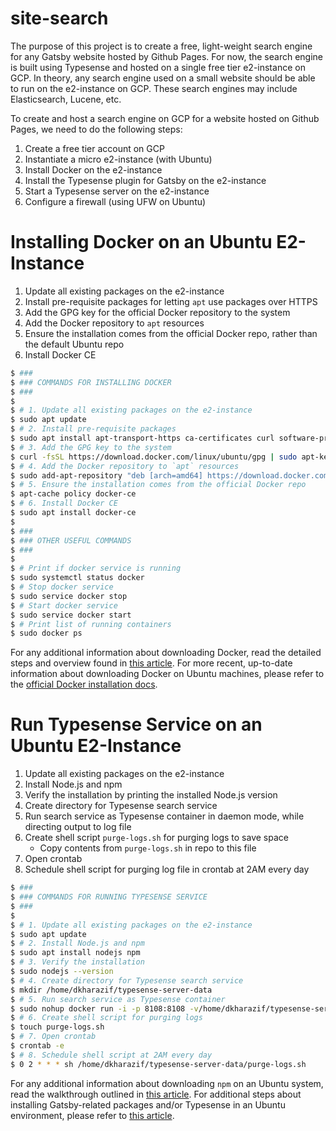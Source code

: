 # site-search

The purpose of this project is to create a free, light-weight search engine for any Gatsby website hosted by Github Pages. For now, the search engine is built using Typesense and hosted on a single free tier e2-instance on GCP. In theory, any search engine used on a small website should be able to run on the e2-instance on GCP. These search engines may include Elasticsearch, Lucene, etc.

To create and host a search engine on GCP for a website hosted on Github Pages, we need to do the following steps:
1. Create a free tier account on GCP
2. Instantiate a micro e2-instance (with Ubuntu)
4. Install Docker on the e2-instance
5. Install the Typesense plugin for Gatsby on the e2-instance
6. Start a Typesense server on the e2-instance
7. Configure a firewall (using UFW on Ubuntu)

# Installing Docker on an Ubuntu E2-Instance

1. Update all existing packages on the e2-instance
2. Install pre-requisite packages for letting `apt` use packages over HTTPS
3. Add the GPG key for the official Docker repository to the system
4. Add the Docker repository to `apt` resources
5. Ensure the installation comes from the official Docker repo, rather than the default Ubuntu repo
6. Install Docker CE

```sh
$ ###
$ ### COMMANDS FOR INSTALLING DOCKER
$ ###
$ 
$ # 1. Update all existing packages on the e2-instance
$ sudo apt update
$ # 2. Install pre-requisite packages
$ sudo apt install apt-transport-https ca-certificates curl software-properties-common
$ # 3. Add the GPG key to the system
$ curl -fsSL https://download.docker.com/linux/ubuntu/gpg | sudo apt-key add -
$ # 4. Add the Docker repository to `apt` resources
$ sudo add-apt-repository "deb [arch=amd64] https://download.docker.com/linux/ubuntu focal stable"
$ # 5. Ensure the installation comes from the official Docker repo
$ apt-cache policy docker-ce
$ # 6. Install Docker CE
$ sudo apt install docker-ce
$
$ ###
$ ### OTHER USEFUL COMMANDS
$ ###
$
$ # Print if docker service is running
$ sudo systemctl status docker
$ # Stop docker service
$ sudo service docker stop
$ # Start docker service
$ sudo service docker start
$ # Print list of running containers
$ sudo docker ps
```
For any additional information about downloading Docker, read the detailed steps and overview found in [this article](https://medium.com/swlh/building-a-search-bar-for-your-gatsbyjs-site-with-typesense-3e277dc33942). For more recent, up-to-date information about downloading Docker on Ubuntu machines, please refer to the [official Docker installation docs](https://docs.docker.com/engine/install/ubuntu/).

# Run Typesense Service on an Ubuntu E2-Instance

1. Update all existing packages on the e2-instance
2. Install Node.js and npm
3. Verify the installation by printing the installed Node.js version
4. Create directory for Typesense search service
5. Run search service as Typesense container in daemon mode, while directing output to log file
6. Create shell script `purge-logs.sh` for purging logs to save space
   - Copy contents from `purge-logs.sh` in repo to this file
7. Open crontab
8. Schedule shell script for purging log file in crontab at 2AM every day

```sh
$ ###
$ ### COMMANDS FOR RUNNING TYPESENSE SERVICE
$ ###
$ 
$ # 1. Update all existing packages on the e2-instance
$ sudo apt update
$ # 2. Install Node.js and npm
$ sudo apt install nodejs npm
$ # 3. Verify the installation
$ sudo nodejs --version
$ # 4. Create directory for Typesense search service
$ mkdir /home/dkharazif/typesense-server-data
$ # 5. Run search service as Typesense container
$ sudo nohup docker run -i -p 8108:8108 -v/home/dkharazif/typesense-server-data/:/data typesense/typesense:0.15.0 --data-dir /data --api-key=xyz --listen-port 8108 --enable-cors > typesense-server-data.log &
$ # 6. Create shell script for purging logs
$ touch purge-logs.sh
$ # 7. Open crontab
$ crontab -e
$ # 8. Schedule shell script at 2AM every day
$ 0 2 * * * sh /home/dkharazif/typesense-server-data/purge-logs.sh
```

For any additional information about downloading `npm` on an Ubuntu system, read the walkthrough outlined in [this article](https://linuxize.com/post/how-to-install-node-js-on-ubuntu-20-04/). For additional steps about installing Gatsby-related packages and/or Typesense in an Ubuntu environment, please refer to [this article](https://medium.com/swlh/building-a-search-bar-for-your-gatsbyjs-site-with-typesense-3e277dc33942).
